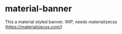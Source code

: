 # material-banner
This a material styled banner. WIP, needs materializecss (https://materializecss.com/)

